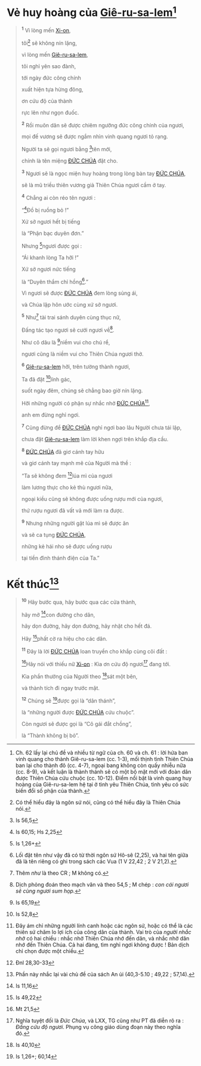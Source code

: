 # Vẻ huy hoàng của [Giê-ru-sa-lem]()[^1-bd6e768a-b0c7-4110-87af-70f7c76ed751]

> <sup><b>1</b></sup> Vì lòng mến [Xi-on](),
>
> tôi[^2-bd6e768a-b0c7-4110-87af-70f7c76ed751] sẽ không nín lặng,
>
> vì lòng mến [Giê-ru-sa-lem](),
>
> tôi nghỉ yên sao đành,
>
> tới ngày đức công chính
>
> xuất hiện tựa hừng đông,
>
> ơn cứu độ của thành
>
> rực lên như ngọn đuốc.
>
> <sup><b>2</b></sup> Rồi muôn dân sẽ được chiêm ngưỡng đức công chính của ngươi,
>
> mọi đế vương sẽ được ngắm nhìn vinh quang ngươi tỏ rạng.
>
> Người ta sẽ gọi ngươi bằng [^1@-bd6e768a-b0c7-4110-87af-70f7c76ed751]tên mới,
>
> chính là tên miệng [ĐỨC CHÚA]() đặt cho.
>
> <sup><b>3</b></sup> Ngươi sẽ là ngọc miện huy hoàng trong lòng bàn tay [ĐỨC CHÚA](),
>
> sẽ là mũ triều thiên vương giả Thiên Chúa ngươi cầm ở tay.
>
> <sup><b>4</b></sup> Chẳng ai còn réo tên ngươi :
>
> “[^2@-bd6e768a-b0c7-4110-87af-70f7c76ed751]Đồ bị ruồng bỏ !”
>
> Xứ sở ngươi hết bị tiếng
>
> là “Phận bạc duyên đơn.”
>
> Nhưng [^3@-bd6e768a-b0c7-4110-87af-70f7c76ed751]ngươi được gọi :
>
> “Ái khanh lòng Ta hỡi !”
>
> Xứ sở ngươi nức tiếng
>
> là “Duyên thắm chỉ hồng[^3-bd6e768a-b0c7-4110-87af-70f7c76ed751].”
>
> Vì ngươi sẽ được [ĐỨC CHÚA]() đem lòng sủng ái,
>
> và Chúa lập hôn ước cùng xứ sở ngươi.
>
> <sup><b>5</b></sup> Như[^4-bd6e768a-b0c7-4110-87af-70f7c76ed751] tài trai sánh duyên cùng thục nữ,
>
> Đấng tác tạo ngươi sẽ cưới ngươi về[^5-bd6e768a-b0c7-4110-87af-70f7c76ed751].
>
> Như cô dâu là [^4@-bd6e768a-b0c7-4110-87af-70f7c76ed751]niềm vui cho chú rể,
>
> ngươi cũng là niềm vui cho Thiên Chúa ngươi thờ.
>
> <sup><b>6</b></sup> [Giê-ru-sa-lem]() hỡi, trên tường thành ngươi,
>
> Ta đã đặt [^5@-bd6e768a-b0c7-4110-87af-70f7c76ed751]lính gác,
>
> suốt ngày đêm, chúng sẽ chẳng bao giờ nín lặng.
>
> Hỡi những người có phận sự nhắc nhở [ĐỨC CHÚA]()[^6-bd6e768a-b0c7-4110-87af-70f7c76ed751],
>
> anh em đừng nghỉ ngơi.
>
> <sup><b>7</b></sup> Cũng đừng để [ĐỨC CHÚA]() nghỉ ngơi bao lâu Người chưa tái lập,
>
> chưa đặt [Giê-ru-sa-lem]() làm lời khen ngợi trên khắp địa cầu.
>
> <sup><b>8</b></sup> [ĐỨC CHÚA]() đã giơ cánh tay hữu
>
> và giơ cánh tay mạnh mẽ của Người mà thề :
>
> “Ta sẽ không đem [^6@-bd6e768a-b0c7-4110-87af-70f7c76ed751]lúa mì của ngươi
>
> làm lương thực cho kẻ thù ngươi nữa,
>
> ngoại kiều cũng sẽ không được uống rượu mới của ngươi,
>
> thứ rượu ngươi đã vất vả mới làm ra được.
>
> <sup><b>9</b></sup> Nhưng những người gặt lúa mì sẽ được ăn
>
> và sẽ ca tụng [ĐỨC CHÚA](),
>
> những kẻ hái nho sẽ được uống rượu
>
> tại tiền đình thánh điện của Ta.”

# Kết thúc[^7-bd6e768a-b0c7-4110-87af-70f7c76ed751]

> <sup><b>10</b></sup> Hãy bước qua, hãy bước qua các cửa thành,
>
> hãy mở [^7@-bd6e768a-b0c7-4110-87af-70f7c76ed751]con đường cho dân,
>
> hãy dọn đường, hãy dọn đường, hãy nhặt cho hết đá.
>
> Hãy [^8@-bd6e768a-b0c7-4110-87af-70f7c76ed751]phất cờ ra hiệu cho các dân.
>
> <sup><b>11</b></sup> Đây là lời [ĐỨC CHÚA]() loan truyền cho khắp cùng cõi đất :
>
> [^9@-bd6e768a-b0c7-4110-87af-70f7c76ed751]Hãy nói với thiếu nữ [Xi-on]() : Kìa ơn cứu độ ngươi[^8-bd6e768a-b0c7-4110-87af-70f7c76ed751] đang tới.
>
> Kìa phần thưởng của Người theo [^10@-bd6e768a-b0c7-4110-87af-70f7c76ed751]sát một bên,
>
> và thành tích đi ngay trước mặt.
>
> <sup><b>12</b></sup> Chúng sẽ [^11@-bd6e768a-b0c7-4110-87af-70f7c76ed751]được gọi là “dân thánh”,
>
> là “những người được [ĐỨC CHÚA]() cứu chuộc”.
>
> Còn ngươi sẽ được gọi là “Cô gái đắt chồng”,
>
> là “Thành không bị bỏ”.

[^1-bd6e768a-b0c7-4110-87af-70f7c76ed751]: Ch. 62 lấy lại chủ đề và nhiều từ ngữ của ch. 60 và ch. 61 : lời hứa ban vinh quang cho thành Giê-ru-sa-lem (cc. 1-3), mối thịnh tình Thiên Chúa ban lại cho thành đô (cc. 4-7), ngoại bang không còn quấy nhiễu nữa (cc. 8-9), và kết luận là thành thánh sẽ có một bộ mặt mới với đoàn dân được Thiên Chúa cứu chuộc (cc. 10-12). Điểm nổi bật là vinh quang huy hoàng của Giê-ru-sa-lem hệ tại ở tình yêu Thiên Chúa, tình yêu có sức biến đổi số phận của thành.

[^2-bd6e768a-b0c7-4110-87af-70f7c76ed751]: Có thể hiểu đây là ngôn sứ nói, cũng có thể hiểu đây là Thiên Chúa nói.

[^3-bd6e768a-b0c7-4110-87af-70f7c76ed751]: Lối đặt tên như vậy đã có từ thời ngôn sứ Hô-sê (2,25), và hai tên giữa đã là tên riêng có ghi trong sách các Vua (1 V 22,42 ; 2 V 21,2).

[^4-bd6e768a-b0c7-4110-87af-70f7c76ed751]: Thêm _như_ là theo CR ; M không có.

[^5-bd6e768a-b0c7-4110-87af-70f7c76ed751]: Dịch phỏng đoán theo mạch văn và theo 54,5 ; M chép : _con cái ngươi sẽ cùng ngươi sum họp._

[^6-bd6e768a-b0c7-4110-87af-70f7c76ed751]: Đây ám chỉ những người lính canh hoặc các ngôn sứ, hoặc có thể là các thiên sứ chăm lo lợi ích của công dân của thành. Vai trò của _người nhắc nhở_ có hai chiều : nhắc nhở Thiên Chúa nhớ đến dân, và nhắc nhở dân nhớ đến Thiên Chúa. Cả hai đàng, tìm nghỉ ngơi không được ! Bản dịch chỉ chọn được một chiều.

[^7-bd6e768a-b0c7-4110-87af-70f7c76ed751]: Phần này nhắc lại vài chủ đề của sách An ủi (40,3-5.10 ; 49,22 ; 57,14).

[^8-bd6e768a-b0c7-4110-87af-70f7c76ed751]: Nghĩa tuyệt đối là _Đức Chúa_, và LXX, TG cũng như PT đã diễn rõ ra : _Đấng cứu độ ngươi_. Phụng vụ công giáo dùng đoạn này theo nghĩa đó.

[^1@-bd6e768a-b0c7-4110-87af-70f7c76ed751]: Is 56,5

[^2@-bd6e768a-b0c7-4110-87af-70f7c76ed751]: Is 60,15; Hs 2,25

[^3@-bd6e768a-b0c7-4110-87af-70f7c76ed751]: Is 1,26+

[^4@-bd6e768a-b0c7-4110-87af-70f7c76ed751]: Is 65,19

[^5@-bd6e768a-b0c7-4110-87af-70f7c76ed751]: Is 52,8

[^6@-bd6e768a-b0c7-4110-87af-70f7c76ed751]: Đnl 28,30-33

[^7@-bd6e768a-b0c7-4110-87af-70f7c76ed751]: Is 11,16

[^8@-bd6e768a-b0c7-4110-87af-70f7c76ed751]: Is 49,22

[^9@-bd6e768a-b0c7-4110-87af-70f7c76ed751]: Mt 21,5

[^10@-bd6e768a-b0c7-4110-87af-70f7c76ed751]: Is 40,10

[^11@-bd6e768a-b0c7-4110-87af-70f7c76ed751]: Is 1,26+; 60,14

